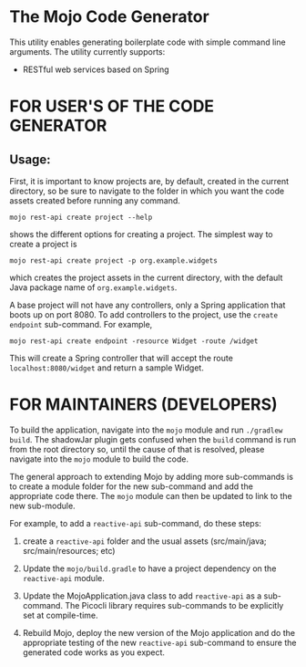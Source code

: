 # The Mojo Code Generator

This utility enables generating boilerplate code with simple
command line arguments. The utility currently supports:

* RESTful web services based on Spring
   
# FOR USER'S OF THE CODE GENERATOR

## Usage:

First, it is important to know projects are, by default, created in the current
directory, so be sure to navigate to the folder in which 
you want the code assets created before running any command.


    mojo rest-api create project --help 

shows the different options for creating a project. The simplest way to
create a project is

    mojo rest-api create project -p org.example.widgets

which creates the project assets in the current directory,
with the default Java package name of ```org.example.widgets```.

A base project will not have any controllers, only a Spring
application that boots up on port 8080.  To add controllers
to the project, use the ```create endpoint``` sub-command.
For example,

    mojo rest-api create endpoint -resource Widget -route /widget

This will create a Spring controller that will accept the 
route ```localhost:8080/widget``` and return a sample Widget.

# FOR MAINTAINERS (DEVELOPERS)

To build the application, navigate into the ```mojo``` module
and run ```./gradlew build```.  The shadowJar plugin
gets confused when the ```build``` command is run from
the root directory so, until the cause of that is resolved,
please navigate into the ```mojo``` module to build the code.

The general approach to extending Mojo by adding more
sub-commands is to create a module folder for the new
sub-command and add the appropriate code there. The
```mojo``` module can then be updated to link to the 
new sub-module. 

For example, to add a ```reactive-api``` sub-command, do
these steps:

1. create a ```reactive-api``` folder and the usual 
   assets (src/main/java; src/main/resources; etc)

2. Update the ```mojo/build.gradle``` to have a project 
   dependency on the ```reactive-api``` module.
   
3. Update the MojoApplication.java class to add
```reactive-api``` as a sub-command. The Picocli 
   library requires sub-commands to be explicitly
   set at compile-time.
   
4. Rebuild Mojo, deploy the new version of the Mojo
   application and do the appropriate testing of
the new ```reactive-api``` sub-command to ensure
   the generated code works as you expect. 
